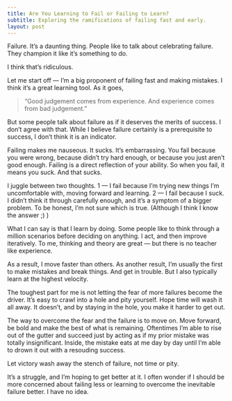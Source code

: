 ```yaml
---
title: Are You Learning to Fail or Failing to Learn?
subtitle: Exploring the ramifications of failing fast and early.
layout: post
---
```


Failure. It’s a daunting thing. People like to talk about celebrating failure. They champion it like it’s something to do.  

I think that’s ridiculous.  

Let me start off — I’m a big proponent of failing fast and making mistakes. I think it’s a great learning tool. As it goes,

> “Good judgement comes from experience. And experience comes from bad judgement.”

But some people talk about failure as if it deserves the merits of success. I don’t agree with that. While I believe failure certainly is a prerequisite to success, I don’t think it is an indicator.

Failing makes me nauseous. It sucks. It’s embarrassing. You fail because you were wrong, because didn’t try hard enough, or because you just aren’t good enough. Failing is a direct reflection of your ability. So when you fail, it means you suck. And that sucks.

I juggle between two thoughts. 1 — I fail because I’m trying new things I’m uncomfortable with, moving forward and learning. 2 — I fail because I suck. I didn’t think it through carefully enough, and it’s a symptom of a bigger problem. To be honest, I’m not sure which is true. (Although I think I know the answer ;) )

What I can say is that I learn by doing. Some people like to think through a million scenarios before deciding on anything. I act, and then improve iteratively. To me, thinking and theory are great — but there is no teacher like experience.

As a result, I move faster than others. As another result, I’m usually the first to make mistakes and break things. And get in trouble. But I also typically learn at the highest velocity.

The toughest part for me is not letting the fear of more failures become the driver. It’s easy to crawl into a hole and pity yourself. Hope time will wash it all away. It doesn’t, and by staying in the hole, you make it harder to get out.

The way to overcome the fear and the failure is to move on. Move forward, be bold and make the best of what is remaining. Oftentimes I’m able to rise out of the gutter and succeed just by acting as if my prior mistake was totally insignificant. Inside, the mistake eats at me day by day until I’m able to drown it out with a resouding success.

Let victory wash away the stench of failure, not time or pity.

It’s a struggle, and I’m hoping to get better at it. I often wonder if I should be more concerned about failing less or learning to overcome the inevitable failure better. I have no idea.

